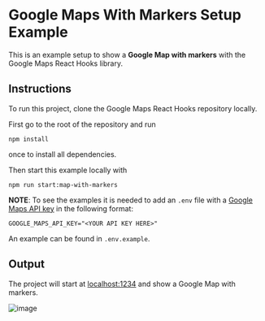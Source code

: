 # Google Maps With Markers Setup Example

This is an example setup to show a **Google Map with markers** with the Google Maps React Hooks library.

## Instructions

To run this project, clone the Google Maps React Hooks repository locally.

First go to the root of the repository and run

```shell
npm install
```

once to install all dependencies.

Then start this example locally with

```shell
npm run start:map-with-markers
```

**NOTE**:
To see the examples it is needed to add an `.env` file with a [Google Maps API key](https://developers.google.com/maps/documentation/embed/get-api-key#:~:text=Go%20to%20the%20Google%20Maps%20Platform%20%3E%20Credentials%20page.&text=On%20the%20Credentials%20page%2C%20click,Click%20Close.) in the following format:

`GOOGLE_MAPS_API_KEY="<YOUR API KEY HERE>"`

An example can be found in `.env.example`.

## Output

The project will start at [localhost:1234](http://localhost:1234) and show a Google Map with markers.

![image](https://user-images.githubusercontent.com/39244966/194924334-46e612a6-b312-4a98-a36b-473558ca7bf9.png)
